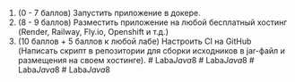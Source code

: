 1. (0 - 7 баллов) Запустить приложение в докере.
 2. (8 - 9 баллов) Разместить приложение на любой бесплатный хостинг (Render, Railway, Fly.io, Openshift и т.д.) 
 3. (10 баллов + 5 баллов к любой лабе) Настроить CI на GitHub (Написать скрипт в репозитории для сборки исходников в jar-файл и размещения на своем хостинге).
#   L a b a _ J a v a _ 8  
 #   L a b a _ J a v a _ 8  
 #   L a b a _ J a v a _ 8  
 #   L a b a _ J a v a _ 8  
 